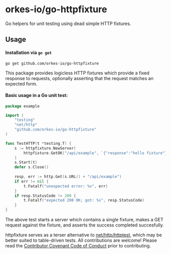 # orkes-io/go-httpfixture
Go helpers for unit testing using dead simple HTTP fixtures.

## Usage

#### Installation via `go get`
```shell
go get github.com/orkes-io/go-httpfixture
```

This package provides logicless HTTP fixtures which provide a fixed response to requests, optionally asserting that the
request matches an expected form.

#### Basic usage in a Go unit test:

```go
package example

import (
	"testing"
	"net/http"
	"github.com/orkes-io/go-httpfixture"
)

func TestHTTP(t *testing.T) {
	s := httpfixture.NewServer(
		httpfixture.GetOK("/api/example", `{"response":"hello fixture"}`),
    )
	s.Start(t)
	defer s.Close()
	
	resp, err := http.Get(s.URL() + "/api/example")
	if err != nil {
		t.Fatalf("unexpected error: %v", err)
	}
	if resp.StatusCode != 200 {
	    t.Fatalf("expected 200 OK; got: %s", resp.StatusCode)	
    }
}
```

The above test starts a server which contains a single fixture, makes a GET request against the fixture, and asserts the
success completed succesfully.

httpfixture serves as a terser alternative to [net/http/httptest](pkg.go.dev/net/http/httptest), which may be better
suited to table-driven tests. All contributions are welcome! Please read the 
[Contributor Covenant Code of Conduct](https://github.com/orkes-io/.github/blob/main/CODE_OF_CONDUCT.md) prior to
contributing.

